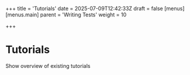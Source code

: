 +++
title = 'Tutorials'
date = 2025-07-09T12:42:33Z
draft = false
[menus]
  [menus.main]
    parent = 'Writing Tests'
    weight = 10

+++

# Tutorials
Show overview of existing tutorials